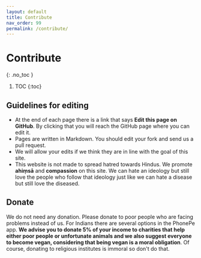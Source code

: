 ```yaml
---
layout: default
title: Contribute
nav_order: 99
permalink: /contribute/
---
```


# Contribute
{: .no_toc }

1. TOC
{:toc}

## Guidelines for editing

* At the end of each page there is a  link that says **Edit this page on GitHub**. By clicking that you will reach the GitHub page where you can edit it.
* Pages are written in Markdown. You should edit your fork and send us a pull request.
* We will allow your edits if we think they are in line with the goal of this site.
* This website is not made to spread hatred towards Hindus. We promote **ahiṃsā** and **compassion** on this site. We can hate an ideology but still love the people who follow that ideology just like we can hate a disease but still love the diseased.

## Donate

We do not need any donation. Please donate to poor people who are facing problems instead of us. For Indians there are several options in the PhonePe app. **We advise you to donate 5% of your income to charities that help either poor people or unfortunate animals and we also suggest everyone to become vegan, considering that being vegan is a moral obligation**. Of course, donating to religious institutes is immoral so don't do that.
